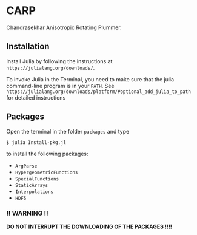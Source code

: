 # CARP
Chandrasekhar Anisotropic Rotating Plummer.


## Installation

Install Julia by following the instructions at `https://julialang.org/downloads/`.

To invoke Julia in the Terminal, you need to make sure that the julia command-line program is in your `PATH`. See `https://julialang.org/downloads/platform/#optional_add_julia_to_path` for detailed instructions

## Packages

Open the terminal in the folder `packages` and type

```
$ julia Install-pkg.jl
```

to install the following packages:

- `ArgParse`
- `HypergeometricFunctions`
- `SpecialFunctions`
- `StaticArrays`
- `Interpolations`
- `HDF5`

### !! WARNING !!

**DO NOT INTERRUPT THE DOWNLOADING OF THE PACKAGES !!!!**